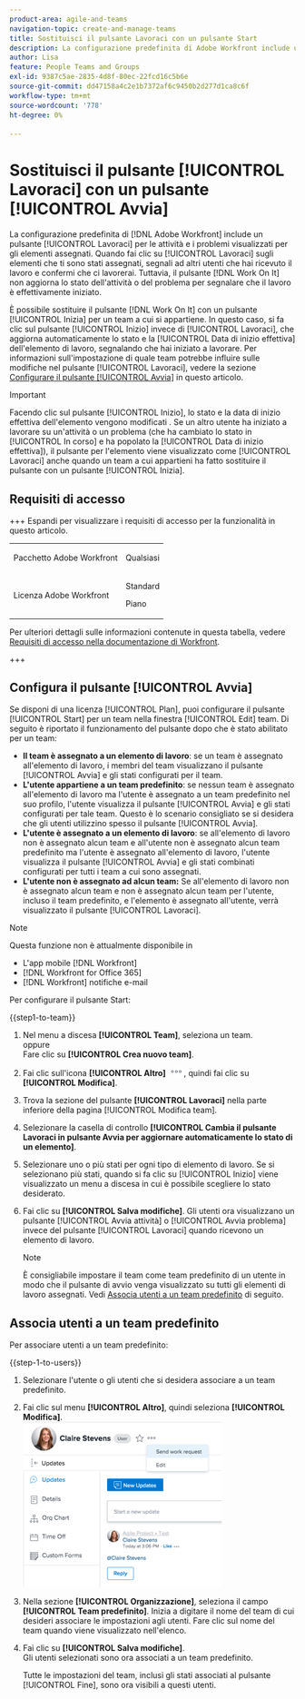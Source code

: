 ```yaml
---
product-area: agile-and-teams
navigation-topic: create-and-manage-teams
title: Sostituisci il pulsante Lavoraci con un pulsante Start
description: La configurazione predefinita di Adobe Workfront include un pulsante Lavoraci per le attività e i problemi visualizzati per gli elementi assegnati.
author: Lisa
feature: People Teams and Groups
exl-id: 9387c5ae-2835-4d8f-80ec-22fcd16c5b6e
source-git-commit: dd47158a4c2e1b7372af6c9450b2d277d1ca8c6f
workflow-type: tm+mt
source-wordcount: '778'
ht-degree: 0%

---
```


# Sostituisci il pulsante [!UICONTROL Lavoraci] con un pulsante [!UICONTROL Avvia]

La configurazione predefinita di [!DNL Adobe Workfront] include un pulsante [!UICONTROL Lavoraci] per le attività e i problemi visualizzati per gli elementi assegnati. Quando fai clic su [!UICONTROL Lavoraci] sugli elementi che ti sono stati assegnati, segnali ad altri utenti che hai ricevuto il lavoro e confermi che ci lavorerai. Tuttavia, il pulsante [!DNL Work On It] non aggiorna lo stato dell&#39;attività o del problema per segnalare che il lavoro è effettivamente iniziato.

È possibile sostituire il pulsante [!DNL Work On It] con un pulsante [!UICONTROL Inizia] per un team a cui si appartiene. In questo caso, si fa clic sul pulsante [!UICONTROL Inizio] invece di [!UICONTROL Lavoraci], che aggiorna automaticamente lo stato e la [!UICONTROL Data di inizio effettiva] dell&#39;elemento di lavoro, segnalando che hai iniziato a lavorare. Per informazioni sull&#39;impostazione di quale team potrebbe influire sulle modifiche nel pulsante [!UICONTROL Lavoraci], vedere la sezione [Configurare il pulsante [!UICONTROL Avvia]](#configure-the-uicontrol-start-button) in questo articolo.

>[!IMPORTANT]
>
>Facendo clic sul pulsante [!UICONTROL Inizio], lo stato e la data di inizio effettiva dell&#39;elemento vengono modificati . Se un altro utente ha iniziato a lavorare su un&#39;attività o un problema (che ha cambiato lo stato in [!UICONTROL In corso] e ha popolato la [!UICONTROL Data di inizio effettiva]), il pulsante per l&#39;elemento viene visualizzato come [!UICONTROL Lavoraci] anche quando un team a cui appartieni ha fatto sostituire il pulsante con un pulsante [!UICONTROL Inizia].

## Requisiti di accesso

+++ Espandi per visualizzare i requisiti di accesso per la funzionalità in questo articolo.

<table style="table-layout:auto"> 
 <col> 
 <col> 
 <tbody> 
  <tr data-mc-conditions=""> 
   <td role="rowheader"> <p>Pacchetto Adobe Workfront</p> </td> 
   <td>Qualsiasi</td> 
  </tr> 
  <tr> 
   <td role="rowheader">Licenza Adobe Workfront</td> 
   <td>
   <p>Standard</p>
   <p>Piano</p></td>
  </tr> 
 </tbody> 
</table>

Per ulteriori dettagli sulle informazioni contenute in questa tabella, vedere [Requisiti di accesso nella documentazione di Workfront](/help/quicksilver/administration-and-setup/add-users/access-levels-and-object-permissions/access-level-requirements-in-documentation.md).

+++

## Configura il pulsante [!UICONTROL Avvia]

Se disponi di una licenza [!UICONTROL Plan], puoi configurare il pulsante [!UICONTROL Start] per un team nella finestra [!UICONTROL Edit] team. Di seguito è riportato il funzionamento del pulsante dopo che è stato abilitato per un team:

* **Il team è assegnato a un elemento di lavoro**: se un team è assegnato all&#39;elemento di lavoro, i membri del team visualizzano il pulsante [!UICONTROL Avvia] e gli stati configurati per il team.
* **L&#39;utente appartiene a un team predefinito**: se nessun team è assegnato all&#39;elemento di lavoro ma l&#39;utente è assegnato a un team predefinito nel suo profilo, l&#39;utente visualizza il pulsante [!UICONTROL Avvia] e gli stati configurati per tale team. Questo è lo scenario consigliato se si desidera che gli utenti utilizzino spesso il pulsante [!UICONTROL Avvia].
* **L&#39;utente è assegnato a un elemento di lavoro**: se all&#39;elemento di lavoro non è assegnato alcun team e all&#39;utente non è assegnato alcun team predefinito ma l&#39;utente è assegnato all&#39;elemento di lavoro, l&#39;utente visualizza il pulsante [!UICONTROL Avvia] e gli stati combinati configurati per tutti i team a cui sono assegnati.
* **L&#39;utente non è assegnato ad alcun team:** Se all&#39;elemento di lavoro non è assegnato alcun team e non è assegnato alcun team per l&#39;utente, incluso il team predefinito, e l&#39;elemento è assegnato all&#39;utente, verrà visualizzato il pulsante [!UICONTROL Lavoraci].

>[!NOTE]
>
>Questa funzione non è attualmente disponibile in
>
>* L&#39;app mobile [!DNL Workfront]
>* [!DNL Workfront for Office 365]
>* [!DNL Workfront] notifiche e-mail
>

Per configurare il pulsante Start:

{{step1-to-team}}

1. Nel menu a discesa **[!UICONTROL Team]**, seleziona un team.\
   oppure\
   Fare clic su **[!UICONTROL Crea nuovo team]**.

1. Fai clic sull&#39;icona **[!UICONTROL Altro]** ![](assets/more-icon.png), quindi fai clic su **[!UICONTROL Modifica]**.

1. Trova la sezione del pulsante **[!UICONTROL Lavoraci]** nella parte inferiore della pagina [!UICONTROL Modifica team].
1. Selezionare la casella di controllo **[!UICONTROL Cambia il pulsante Lavoraci in pulsante Avvia per aggiornare automaticamente lo stato di un elemento]**.
1. Selezionare uno o più stati per ogni tipo di elemento di lavoro. Se si selezionano più stati, quando si fa clic su [!UICONTROL Inizio] viene visualizzato un menu a discesa in cui è possibile scegliere lo stato desiderato.
1. Fai clic su **[!UICONTROL Salva modifiche]**. Gli utenti ora visualizzano un pulsante [!UICONTROL Avvia attività] o [!UICONTROL Avvia problema] invece del pulsante [!UICONTROL Lavoraci] quando ricevono un elemento di lavoro.

   >[!NOTE]
   >
   >È consigliabile impostare il team come team predefinito di un utente in modo che il pulsante di avvio venga visualizzato su tutti gli elementi di lavoro assegnati. Vedi [Associa utenti a un team predefinito](#associate-users-with-a-home-team) di seguito.

## Associa utenti a un team predefinito

Per associare utenti a un team predefinito:

{{step-1-to-users}}

1. Selezionare l&#39;utente o gli utenti che si desidera associare a un team predefinito.
1. Fai clic sul menu **[!UICONTROL Altro]**, quindi seleziona **[!UICONTROL Modifica]**.\
   ![](assets/user-settings-nwe-350x291.png)

1. Nella sezione **[!UICONTROL Organizzazione]**, seleziona il campo **[!UICONTROL Team predefinito]**. Inizia a digitare il nome del team di cui desideri associare le impostazioni agli utenti. Fare clic sul nome del team quando viene visualizzato nell&#39;elenco.

1. Fai clic su **[!UICONTROL Salva modifiche]**.\
   Gli utenti selezionati sono ora associati a un team predefinito.

   Tutte le impostazioni del team, inclusi gli stati associati al pulsante [!UICONTROL Fine], sono ora visibili a questi utenti.

